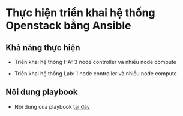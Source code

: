 # Thực hiện triển khai hệ thống Openstack bằng Ansible

## Khả năng thực hiện

- Triển khai hệ thống HA: 3 node controller và nhiều node compute

- Triển khai hệ thống Lab: 1 node controller và nhiều node compute

## Nội dung playbook

- Nội dung của playbook [tại đây](https://github.com/vinhducnguyen1708/Deploy-OPS-Ansible)